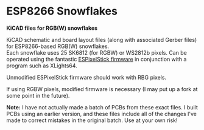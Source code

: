 # ESP8266 Snowflakes
**KiCAD files for RGB(W) snowflakes**

KiCAD schematic and board layout files (along with associated Gerber files) for ESP8266-based RGB(W) snowflakes.  
Each snowflake uses 25 SK6812 (for RGBW) or WS2812b pixels.
Can be operated using the fantastic [ESPixelStick firmware](https://github.com/forkineye/ESPixelStick) in conjunction with a program such as XLights64.

Unmodified ESPixelStick firmware should work with RBG pixels.

If using RGBW pixels, modified firmware is necessary (I may put up a fork at some point in the future).

**Note:**  I have not actually made a batch of PCBs from these exact files.  I built PCBs using an earlier version, and these files include all of the changes I've made to correct mistakes in the original batch.  Use at your own risk!

